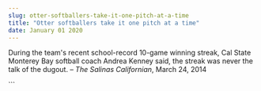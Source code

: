 ```yaml
---
slug: otter-softballers-take-it-one-pitch-at-a-time
title: "Otter softballers take it one pitch at a time"
date: January 01 2020
---
```


 
<p>
  During the team's recent school-record 10-game winning streak, Cal State
  Monterey Bay softball coach Andrea Kenney said, the streak was never the talk
  of the dugout. – <em>The Salinas Californian</em>, March 24, 2014
</p>
```
